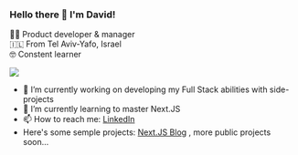 ### Hello there 👋 I'm David!

👨‍💻  Product developer & manager <br>
🇮🇱  From Tel Aviv-Yafo, Israel <br>
🤓  Constent learner

<img src="https://visitor-badge.laobi.icu/badge?page_id=pilot92.visitor-badge" />

- 🔭 I’m currently working on developing my Full Stack abilities with side-projects
- 🌱 I’m currently learning to master Next.JS
- 📫 How to reach me: [LinkedIn](https://www.linkedin.com/in/david-b-b014015/)
- Here's some semple projects: [Next.JS Blog](https://nextjs-blog-sigma-six-96.vercel.app/) , more public projects soon...

<!--
**pilot92/pilot92** is a ✨ _special_ ✨ repository because its `README.md` (this file) appears on your GitHub profile.

Here are some ideas to get you started:

- 🔭 I’m currently working on ...
- 🌱 I’m currently learning ...
- 👯 I’m looking to collaborate on ...
- 🤔 I’m looking for help with ...
- 💬 Ask me about ...
- 📫 How to reach me: ...
- 😄 Pronouns: ...
- ⚡ Fun fact: ...
-->
